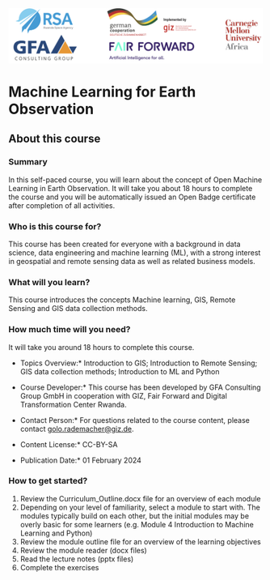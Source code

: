<img src="https://github.com/GFA-DIU/ml4eo_course/blob/main/logos.png?raw=true" align="top" />

# Machine Learning for Earth Observation

## About this course

### Summary
In this self-paced course, you will learn about the concept of Open Machine Learning in Earth Observation. It will take you about 18 hours to complete the course and you will be automatically issued an Open Badge certificate after completion of all activities.

### Who is this course for?
This course has been created for everyone with a background in data science, data engineering and machine learning (ML), with a strong interest in geospatial and remote sensing data as well as related business models.

### What will you learn?
This course introduces the concepts Machine learning, GIS, Remote Sensing and GIS data collection methods.

### How much time will you need?
It will take you around 18 hours to complete this course.

* Topics Overview:* Introduction to GIS; Introduction to Remote Sensing; GIS data collection methods; Introduction to ML and Python

* Course Developer:* This course has been developed by GFA Consulting Group GmbH in cooperation with GIZ, Fair Forward and Digital Transformation Center Rwanda.

* Contact Person:* For questions related to the course content, please contact golo.rademacher@giz.de.

* Content License:* CC-BY-SA

* Publication Date:* 01 February 2024


### How to get started?
1. Review the Curriculum_Outline.docx file for an overview of each module
2. Depending on your level of familiarity, select a module to start with. The modules typically build on each other, but the initial modules may be overly basic for some learners (e.g. Module 4 Introduction to Machine Learning and Python)
3. Review the module outline file for an overview of the learning objectives
4. Review the module reader (docx files)
5. Read the lecture notes (pptx files)
6. Complete the exercises



